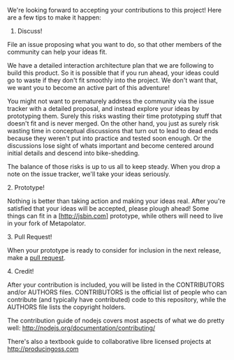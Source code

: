 We're looking forward to accepting your contributions to this project! 
Here are a few tips to make it happen:

1. Discuss! 

File an issue proposing what you want to do, so that other members of the community can help your ideas fit.

We have a detailed interaction architecture plan that we are following to build this product. 
So it is possible that if you run ahead, your ideas could go to waste if they don't fit smoothly into the project. 
We don't want that, we want you to become an active part of this adventure!

You might not want to prematurely address the community via the issue tracker with a detailed proposal, and instead explore your ideas by prototyping them. 
Surely this risks wasting their time prototyping stuff that doesn't fit and is never merged. 
On the other hand, you just as surely risk wasting time in conceptual discussions that turn out to lead to dead ends because they weren't put into practice and tested soon enough. 
Or the discussions lose sight of whats important and become centered around initial details and descend into bike-shedding. 

The balance of those risks is up to us all to keep steady. 
When you drop a note on the issue tracker, we'll take your ideas seriously. 

2\. Prototype! 

Nothing is better than taking action and making your ideas real. 
After you're satisfied that your ideas will be accepted, please plough ahead! 
Some things can fit in a [http://jsbin.com] prototype, while others will need to live in your fork of Metapolator.

3\. Pull Request!

When your prototype is ready to consider for inclusion in the next release, make a [pull request](https://help.github.com/articles/using-pull-requests/).

4\. Credit!

After your contribution is included, you will be listed in the CONTRIBUTORS and/or AUTHORS files. 
CONTRIBUTORS is the official list of people who can contribute (and typically have contributed) code to this repository, while the AUTHORS file lists the copyright holders.

The contribution guide of nodejs covers most aspects of what we do pretty well: <http://nodejs.org/documentation/contributing/>

There's also a textbook guide to collaborative libre licensed projects at <http://producingoss.com>
